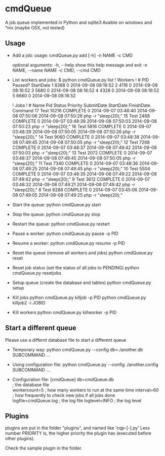 cmdQueue
========

A job queue implemented in Python and sqlite3
Avaible on windows and *nix (maybe OSX, not tested)


Usage
-----

* Add a job:
	usage: cmdQueue.py add [-h] -n NAME -c CMD

	optional arguments:
	  -h, --help            show this help message and exit
	  -n NAME, --name NAME
	  -c CMD, --cmd CMD

* List workers and jobs:
	$ python cmdQueue.py list
	! Workers
	! #   PID    Paused?  StartDate
	1     8388   0        2014-09-08 08:16:52
	2     4116   0        2014-09-08 08:16:52
	3     5680   0        2014-09-08 08:16:52
	4     4328   0        2014-09-08 08:16:52
	5     6660   0        2014-09-08 08:16:52

	! Jobs
	! #   Name       Pid    Status     Priority   SubmitDate             StartDate              FinishDate             Command
	17    Test       10216  COMPLETE   0          2014-09-07 03:48:40    2014-09-08 07:50:06    2014-09-08 07:50:26    php -r "sleep(20);"
	15    Test       2468   COMPLETE   0          2014-09-07 03:48:39    2014-09-08 07:50:03    2014-09-08 07:50:23    php -r "sleep(20);"
	16    Test       5816   COMPLETE   0          2014-09-07 03:48:39    2014-09-08 07:50:05    2014-09-08 07:50:26    php -r "sleep(20);"
	14    Test       9060   COMPLETE   0          2014-09-07 03:48:38    2014-09-08 07:49:45    2014-09-08 07:50:05    php -r "sleep(20);"
	12    Test       7268   COMPLETE   0          2014-09-07 03:48:37    2014-09-08 07:49:42    2014-09-08 07:50:03    php -r "sleep(20);"
	13    Test       2072   COMPLETE   0          2014-09-07 03:48:37    2014-09-08 07:49:45    2014-09-08 07:50:05    php -r "sleep(20);"
	11    Test       7340   COMPLETE   0          2014-09-07 03:48:36    2014-09-08 07:49:25    2014-09-08 07:49:45    php -r "sleep(20);"
	10    Test       5504   COMPLETE   0          2014-09-07 03:48:35    2014-09-08 07:49:22    2014-09-08 07:49:42    php -r "sleep(20);"
	9     Test       3612   COMPLETE   0          2014-09-07 03:48:32    2014-09-08 07:49:21    2014-09-08 07:49:42    php -r "sleep(20);"
	8     Test       8288   COMPLETE   0          2014-09-07 03:45:06    2014-09-08 07:49:05    2014-09-08 07:49:25    php -r "sleep(20);"

* Start the queue:
	python cmdQueue.py start
	
* Stop the queue:
	python cmdQueue.py stop
	
* Restart the queue:
	python cmdQueue.py restart
	
* Pause a worker:
	python cmdQueue.py pause -p PID
	
* Resume a worker:
	python cmdQueue.py resume -p PID
	
* Reset the queue (remove all workers and jobs)
	python cmdQueue.py reset
	
* Reset job status (set the status of all jobs to PENDING)
	python cmdQueue.py resetjobs
	
* Setup queue (create the database and tables)
	python cmdQueue.py setup
	
* Kill jobs
	python cmdQueue.py killjob -p PID
	python cmdQueue.py killjob2 -i JOBID
	
* Kill workers
	python cmdQueue.py killworker -p PID

Start a different queue
-----------------------
Please use a differnt database file to start a different queue

* Temporary way:
	python cmdQueue.py --config db=./another.db SUBCOMMAND ...
	
* Using configuration file:
	python cmdQueue.py --config ./another.config SUBCOMMAND ...
	
* Configuration file:
	[cmdQueue]
	db=cmdQueue.db  
	; the database file    
	workercount=5
	; how many workers to run at the same time
	interval=60
	; how frequently to check new jobs if all jobs done
	logfile=cmdQueue.log
	; the log file
	loglevel=INFO
	; the log level


Plugins
-------------
plugins are put in the folder "plugins", and named like 'cqp-<PLUGINNAME>[-<PRIORITY>].py'
Less number PRIORITY is, the higher priority the plugin has (executed before other plugins). 

Check the sample plugin in the folder.


